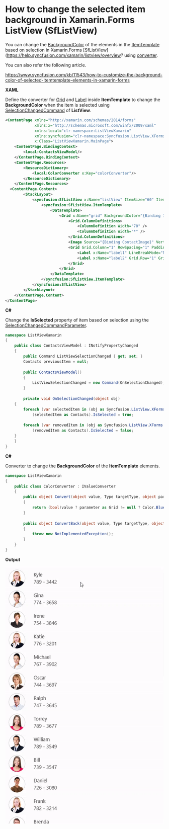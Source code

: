 # How to change the selected item background in Xamarin.Forms ListView (SfListView)

You can change the [BackgroundColor](https://docs.microsoft.com/en-us/dotnet/api/xamarin.forms.visualelement.backgroundcolor) of the elements in the [ItemTemplate](https://help.syncfusion.com/cr/cref_files/xamarin/Syncfusion.SfListView.XForms~Syncfusion.ListView.XForms.SfListView~ItemTemplate.html?) based on selection in Xamarin.Forms [SfListView](https://help.syncfusion.com/xamarin/listview/overview? using [converter](https://docs.microsoft.com/en-us/xamarin/xamarin-forms/app-fundamentals/data-binding/converters).

You can also refer the following article.

https://www.syncfusion.com/kb/11543/how-to-customize-the-background-color-of-selected-itemtemplate-elements-in-xamarin-forms

**XAML**

Define the converter for [Grid](https://docs.microsoft.com/en-us/xamarin/xamarin-forms/user-interface/layouts/grid) and [Label](https://docs.microsoft.com/en-us/xamarin/xamarin-forms/user-interface/text/label) inside **ItemTemplate** to change the **BackgroundColor** when the item is selected using [SelectionChangedCommand](https://help.syncfusion.com/cr/cref_files/xamarin/Syncfusion.SfListView.XForms~Syncfusion.ListView.XForms.SfListView~SelectionChangedCommand.html?) of **ListView**.
``` xml
<ContentPage xmlns="http://xamarin.com/schemas/2014/forms"
             xmlns:x="http://schemas.microsoft.com/winfx/2009/xaml"
             xmlns:local="clr-namespace:ListViewXamarin"
             xmlns:syncfusion="clr-namespace:Syncfusion.ListView.XForms;assembly=Syncfusion.SfListView.XForms"
             x:Class="ListViewXamarin.MainPage">
    <ContentPage.BindingContext>
        <local:ContactsViewModel/>
    </ContentPage.BindingContext>
    <ContentPage.Resources>
        <ResourceDictionary>
            <local:ColorConverter x:Key="colorConverter"/>
        </ResourceDictionary>
    </ContentPage.Resources>
  <ContentPage.Content>
        <StackLayout>
            <syncfusion:SfListView x:Name="listView" ItemSize="60" ItemsSource="{Binding ContactsInfo}" SelectionChangedCommand="{Binding ListViewSelectionChanged}">
                <syncfusion:SfListView.ItemTemplate>
                    <DataTemplate>
                        <Grid x:Name="grid" BackgroundColor="{Binding IsSelected, Converter={StaticResource colorConverter}, ConverterParameter={x:Reference grid}}">
                            <Grid.ColumnDefinitions>
                                <ColumnDefinition Width="70" />
                                <ColumnDefinition Width="*" />
                            </Grid.ColumnDefinitions>
                            <Image Source="{Binding ContactImage}" VerticalOptions="Center" HorizontalOptions="Center" HeightRequest="50" WidthRequest="50"/>
                            <Grid Grid.Column="1" RowSpacing="1" Padding="10,0,0,0" VerticalOptions="Center">
                                <Label x:Name="label1" LineBreakMode="NoWrap" TextColor="#474747" Text="{Binding ContactName}" BackgroundColor="{Binding IsSelected, Converter={StaticResource colorConverter}, ConverterParameter={x:Reference label1}}"/>
                                <Label x:Name="label2" Grid.Row="1" Grid.Column="0" TextColor="#474747" LineBreakMode="NoWrap" Text="{Binding ContactNumber}" BackgroundColor="{Binding IsSelected, Converter={StaticResource colorConverter}, ConverterParameter={x:Reference label2}}"/>
                            </Grid>
                        </Grid>
                    </DataTemplate>
                </syncfusion:SfListView.ItemTemplate>
            </syncfusion:SfListView>
        </StackLayout>
    </ContentPage.Content>
</ContentPage>
```
**C#**

Change the **IsSelected** property of item based on selection using the [SelectionChangedCommandParameter](https://help.syncfusion.com/cr/cref_files/xamarin/Syncfusion.SfListView.XForms~Syncfusion.ListView.XForms.SfListView~SelectionChangedCommandParameterProperty.html?).
``` c#
namespace ListViewXamarin
{
    public class ContactsViewModel : INotifyPropertyChanged
    {
        public Command ListViewSelectionChanged { get; set; }
        Contacts previousItem = null;
 
        public ContactsViewModel()
        {
            ListViewSelectionChanged = new Command(OnSelectionChanged);
        }
 
        private void OnSelectionChanged(object obj)
    {
        foreach (var selectedItem in (obj as Syncfusion.ListView.XForms.ItemSelectionChangedEventArgs).AddedItems)
            (selectedItem as Contacts).IsSelected = true;
 
        foreach (var removedItem in (obj as Syncfusion.ListView.XForms.ItemSelectionChangedEventArgs).RemovedItems)
            (removedItem as Contacts).IsSelected = false;
    }
    }
}
```
**C#**

Converter to change the **BackgroundColor** of the **ItemTemplate** elements.
``` c#
namespace ListViewXamarin
{
    public class ColorConverter : IValueConverter
    {
        public object Convert(object value, Type targetType, object parameter, CultureInfo culture)
        {
            return (bool)value ? parameter as Grid != null ? Color.Blue : Color.Yellow : Color.Transparent;
        }
 
        public object ConvertBack(object value, Type targetType, object parameter, CultureInfo culture)
        {
            throw new NotImplementedException();
        }
    }
}
```
**Output**

![ElementSelection](https://github.com/SyncfusionExamples/item-template-elements-selection-listview-xamarin/blob/master/ScreenShots/ElementSelection.gif)
